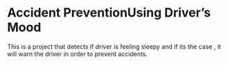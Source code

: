 # Accident PreventionUsing Driver’s Mood
This is a project that detects if driver is feeling sleepy and if its the case , it will warn the driver in order to prevent accidents.
